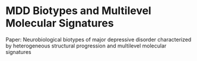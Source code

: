 # MDD Biotypes and Multilevel Molecular Signatures
Paper: Neurobiological biotypes of major depressive disorder characterized by heterogeneous structural progression and multilevel molecular signatures
